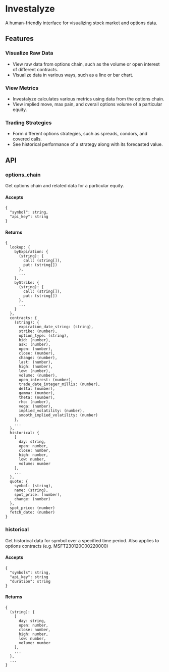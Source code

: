 # Investalyze

A human-friendly interface for visualizing stock market and options data.

## Features

### Visualize Raw Data
- View raw data from options chain, such as the volume or open interest of
different contracts.
- Visualize data in various ways, such as a line or bar chart.

### View Metrics
- Investalyze calculates various metrics using data from the options chain.
- View implied move, max pain, and overall options volume of a particular equity.

### Trading Strategies
- Form different options strategies, such as spreads, condors, and covered calls.
- See historical performance of a strategy along with its forecasted value.

## API

### options_chain

Get options chain and related data for a particular equity.

#### Accepts
```
{
  "symbol": string,
  "api_key": string
}
```

#### Returns
```
{
  lookup: {
    byExpiration: {
      (string): {
        call: (string[]),
        put: (string[])
      },
      ...
    },
    byStrike: {
      (string): {
        call: (string[]),
        put: (string[])
      },
      ...
    }
  },
  contracts: {
    (string): {
      expiration_date_string: (string),
      strike: (number),
      option_type: (string),
      bid: (number),
      ask: (number),
      open: (number),
      close: (number),
      change: (number),
      last: (number),
      high: (number),
      low: (number),
      volume: (number),
      open_interest: (number),
      trade_date_integer_millis: (number),
      delta: (number),
      gamma: (number),
      theta: (number),
      rho: (number),
      vega: (number),
      implied_volatility: (number),
      smooth_implied_volatility: (number)
    },
    ...
  },
  historical: {
    [
      day: string,
      open: number,
      close: number,
      high: number,
      low: number,
      volume: number
    ],
    ...
  },
  quote: {
    symbol: (string),
    name: (string),
    spot_price: (number),
    change: (number)
  },
  spot_price: (number)
  fetch_date: (number)
}
```

### historical

Get historical data for symbol over a specified time period.
Also applies to options contracts (e.g. MSFT230120C00220000)

#### Accepts
```
{
  "symbols": string,
  "api_key": string
  "duration": string
}
```

#### Returns
```
{
  (string): {
    [
      day: string,
      open: number,
      close: number,
      high: number,
      low: number,
      volume: number
    ],
    ...
  },
  ...
}
```
